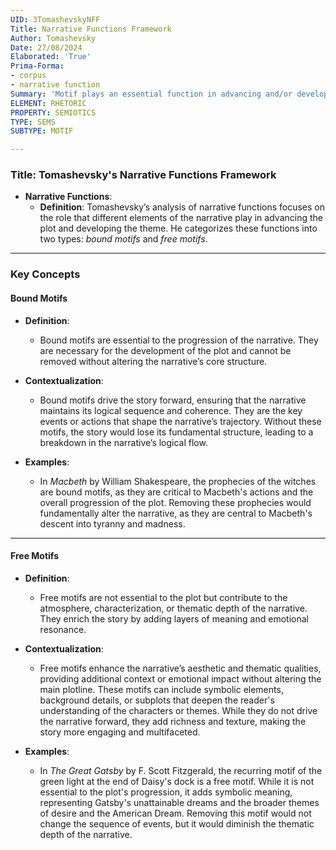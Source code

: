 ```yaml
---
UID: 3TomashevskyNFF
Title: Narrative Functions Framework
Author: Tomashevsky
Date: 27/08/2024
Elaborated: 'True'
Prima-Forma:
- corpus
- narrative function
Summary: 'Motif plays an essential function in advancing and/or developing the theme. A motif is either a: bound motif or free motif.'
ELEMENT: RHETORIC
PROPERTY: SEMIOTICS
TYPE: SEMS
SUBTYPE: MOTIF

---
```

### Title: **Tomashevsky's Narrative Functions Framework**

- **Narrative Functions**:
  - **Definition**: Tomashevsky’s analysis of narrative functions focuses on the role that different elements of the narrative play in advancing the plot and developing the theme. He categorizes these functions into two types: *bound motifs* and *free motifs*.

---

### **Key Concepts**

#### **Bound Motifs**

- **Definition**:
  - Bound motifs are essential to the progression of the narrative. They are necessary for the development of the plot and cannot be removed without altering the narrative’s core structure.

- **Contextualization**:
  - Bound motifs drive the story forward, ensuring that the narrative maintains its logical sequence and coherence. They are the key events or actions that shape the narrative’s trajectory. Without these motifs, the story would lose its fundamental structure, leading to a breakdown in the narrative’s logical flow.

- **Examples**:
  - In *Macbeth* by William Shakespeare, the prophecies of the witches are bound motifs, as they are critical to Macbeth's actions and the overall progression of the plot. Removing these prophecies would fundamentally alter the narrative, as they are central to Macbeth's descent into tyranny and madness.

---

#### **Free Motifs**

- **Definition**:
  - Free motifs are not essential to the plot but contribute to the atmosphere, characterization, or thematic depth of the narrative. They enrich the story by adding layers of meaning and emotional resonance.

- **Contextualization**:
  - Free motifs enhance the narrative’s aesthetic and thematic qualities, providing additional context or emotional impact without altering the main plotline. These motifs can include symbolic elements, background details, or subplots that deepen the reader's understanding of the characters or themes. While they do not drive the narrative forward, they add richness and texture, making the story more engaging and multifaceted.

- **Examples**:
  - In *The Great Gatsby* by F. Scott Fitzgerald, the recurring motif of the green light at the end of Daisy's dock is a free motif. While it is not essential to the plot's progression, it adds symbolic meaning, representing Gatsby's unattainable dreams and the broader themes of desire and the American Dream. Removing this motif would not change the sequence of events, but it would diminish the thematic depth of the narrative.